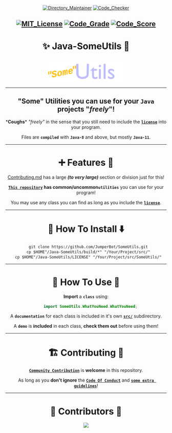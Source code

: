 <div align="center">

[![Directory_Maintainer](https://badgen.net/runkit/jumperbot/directory-maintainer-badge/latest?icon=deepscan&labelColor=00BB00&cache=60)](https://github.com/JumperBot/Java-SomeUtils/actions/workflows/directory_maintainer.yml)
[![Code_Checker](https://badgen.net/runkit/jumperbot/code-checker-badge/latest?icon=awesome&labelColor=00BB00&cache=60)](https://github.com/JumperBot/Java-SomeUtils/actions/workflows/code_checker.yml)

[![MIT_License](https://img.shields.io/badge/License-MIT-dark_green.svg)](./LICENSE)
[![Code_Grade](https://api.codiga.io/project/34026/status/svg)](https://app.codiga.io/hub/project/34026/Java-SomeUtils)
[![Code_Score](https://api.codiga.io/project/34026/score/svg)](https://app.codiga.io/hub/project/34026/Java-SomeUtils)
---

# :sparkles: Java-SomeUtils :rocket:

<img src="./.github/Logo.apng" width="50%" alt="Whoops! You're device/website doesn't support .apng file formats!"></img>

---

## **"Some" Utilities you can use for your `Java` projects "*freely*"!**

\***Coughs**\* *"freely"* in the sense that you still need to include the [**`license`**](./LICENSE) into your program.

Files are **`compiled`** with **`Java-8`** and above, but mostly **`Java-11`**.

---

# :heavy_plus_sign: **Features** :triangular_flag_on_post:
[Contributing.md](https://github.com/JumperBot/Java-SomeUtils/blob/master/.github/CONTRIBUTING.md/#navigating-the-repository) has a large ***(to very large)*** section or division just for this!

**[`This repository`](https://github.com/JumperBot/Java-SomeUtils/) has common/uncommon`utilities`** you can use for your program!

You may use any class you can find as long as you include the [**`license`**](./LICENSE).

---

# :truck: **How To Install** :arrow_down:

```shell
  git clone https://github.com/JumperBot/SomeUtils.git
  cp $HOME"/Java-SomeUtils/build/*" "/Your/Project/src/"
  cp $HOME"/Java-SomeUtils/LICENSE" "/Your/Project/src/SomeUtils/"
```

---

# :wrench: **How To Use** :hammer:

**Import** a **`class`** using:

```Java
    import SomeUtils.WhatYouNeed.WhatYouNeed;
```

A **`documentation`** for each class is included in it's own [**`src/`**](./src/SomeUtils) subdirectory.

A **`demo`** is **included** in each class, **check them out** before using them!

---

# :building_construction: Contributing :speech_balloon:

[**`Community Contribution`**](./.github/CONTRIBUTING.md) is **welcome** in this repository.

As long as you **don't ignore** the [**`Code Of Conduct`**](https://github.com/JumperBot/Java-SomeUtils/blob/master/.github/CODE_OF_CONDUCT.md) and [**`some extra guidelines`**](./.github/CONTRIBUTING.md)!

---

# :busts_in_silhouette: Contributors :monocle_face:

[![](https://contrib.rocks/image?repo=JumperBot/Java-SomeUtils)](https://github.com/JumperBot/Java-SomeUtils/graphs/contributors)

</div>
